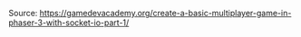 Source: https://gamedevacademy.org/create-a-basic-multiplayer-game-in-phaser-3-with-socket-io-part-1/
